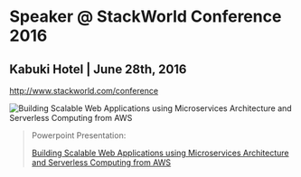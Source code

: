 # Speaker @ StackWorld Conference 2016

## Kabuki Hotel | June 28th, 2016
http://www.stackworld.com/conference

![Building Scalable Web Applications using Microservices Architecture and Serverless Computing from AWS](http://image.slidesharecdn.com/2016-06-27-microservices-architecture-preview-160509115434/95/building-scalable-web-applications-using-microservices-architecture-and-serverless-computing-from-aws-1-638.jpg?cb=1467050165)

> Powerpoint Presentation: 
>
> [Building Scalable Web Applications using Microservices Architecture and Serverless Computing from AWS](http://www.slideshare.net/mitocgroup/microservices-architecture-for-web-applications-with-aws-lambda-at-core)
